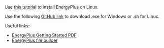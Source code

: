 Use [this tutorial](http://apps1.eere.energy.gov/buildings/energyplus/energyplus_download_Linux.cfm) to install EnergyPlus on Linux.

Use the following [GitHub link](https://github.com/nrel/EnergyPlusRelease/releases) to download .exe for Windows or .sh for Linux.

Useful links:
+ [EnergyPlus Getting Started PDF](http://apps1.eere.energy.gov/buildings/energyplus/pdfs/gettingstarted.pdf)
+ [EnergyPlus file builder](http://apps1.eere.energy.gov/buildings/energyplus/cfm/inputs/)
